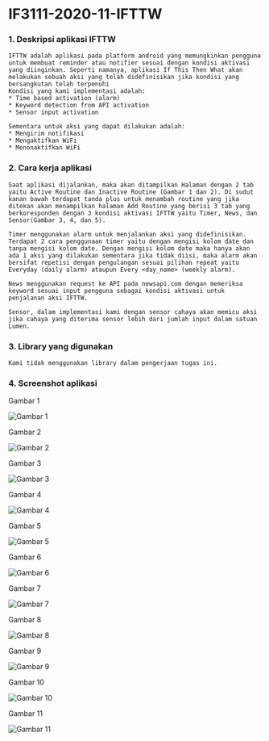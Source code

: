 # IF3111-2020-11-IFTTW

### 1. Deskripsi aplikasi IFTTW
    IFTTW adalah aplikasi pada platform android yang memungkinkan pengguna untuk membuat reminder atau notifier sesuai dengan kondisi aktivasi yang diinginkan. Seperti namanya, aplikasi If This Then What akan melakukan sebuah aksi yang telah didefinisikan jika kondisi yang bersangkutan telah terpenuhi
    Kondisi yang kami implementasi adalah:
    * Time based activation (alarm)
    * Keyword detection from API activation
    * Sensor input activation

    Sementara untuk aksi yang dapat dilakukan adalah:
    * Mengirim notifikasi
    * Mengaktifkan WiFi
    * Menonaktifkan WiFi

### 2. Cara kerja aplikasi
    Saat aplikasi dijalankan, maka akan ditampilkan Halaman dengan 2 tab yaitu Active Routine dan Inactive Routine (Gambar 1 dan 2). Di sudut kanan bawah terdapat tanda plus untuk menambah routine yang jika ditekan akan menampilkan halaman Add Routine yang berisi 3 tab yang berkoresponden dengan 3 kondisi aktivasi IFTTW yaitu Timer, News, dan Sensor(Gambar 3, 4, dan 5). 

    Timer menggunakan alarm untuk menjalankan aksi yang didefinisikan. Terdapat 2 cara penggunaan timer yaitu dengan mengisi kolom date dan tanpa mengisi kolom date. Dengan mengisi kolom date maka hanya akan ada 1 aksi yang dilakukan sementara jika tidak diisi, maka alarm akan bersifat repetisi dengan pengulangan sesuai pilihan repeat yaitu Everyday (daily alarm) ataupun Every <day_name> (weekly alarm).

    News menggunakan request ke API pada newsapi.com dengan memeriksa keyword sesuai input pengguna sebagai kondisi aktivasi untuk penjalanan aksi IFTTW.

    Sensor, dalam implementasi kami dengan sensor cahaya akan memicu aksi jika cahaya yang diterima sensor lebih dari jumlah input dalam satuan Lumen.

### 3. Library yang digunakan
    Kami tidak menggunakan library dalam pengerjaan tugas ini.
### 4. Screenshot aplikasi
 Gambar 1

![Gambar 1](/images/1.jpg)

 Gambar 2

![Gambar 2](/images/1.jpg)

 Gambar 3

![Gambar 3](/images/1.jpg)

 Gambar 4

![Gambar 4](/images/1.jpg)

 Gambar 5

![Gambar 5](/images/1.jpg)

 Gambar 6

![Gambar 6](/images/1.jpg)

 Gambar 7

![Gambar 7](/images/1.jpg)

 Gambar 8

![Gambar 8](/images/1.jpg)

 Gambar 9

![Gambar 9](/images/1.jpg)

 Gambar 10

![Gambar 10](/images/1.jpg)

 Gambar 11

![Gambar 11](/images/1.jpg)

